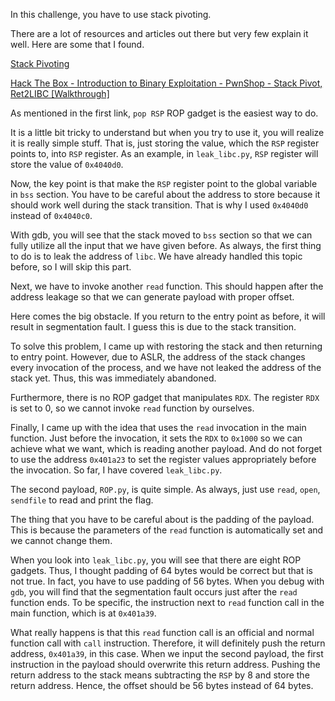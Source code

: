 In this challenge, you have to use stack pivoting.

There are a lot of resources and articles out there but very few explain it well.
Here are some that I found.

[Stack Pivoting](https://ir0nstone.gitbook.io/notes/types/stack/stack-pivoting)

[Hack The Box - Introduction to Binary Exploitation - PwnShop - Stack Pivot, Ret2LIBC [Walkthrough]](https://www.youtube.com/watch?v=i_5VQF18suQ)

As mentioned in the first link, `pop RSP` ROP gadget is the easiest way to do.

It is a little bit tricky to understand but when you try to use it, you will realize it is really simple stuff.
That is, just storing the value, which the `RSP` register points to, into `RSP` register.
As an example, in `leak_libc.py`, `RSP` register will store the value of `0x4040d0`.

Now, the key point is that make the `RSP` register point to the global variable in `bss` section.
You have to be careful about the address to store because it should work well during the stack transition.
That is why I used `0x4040d0` instead of `0x4040c0`.

With gdb, you will see that the stack moved to `bss` section so that we can fully utilize all the input that we have given before.
As always, the first thing to do is to leak the address of `libc`.
We have already handled this topic before, so I will skip this part.

Next, we have to invoke another `read` function.
This should happen after the address leakage so that we can generate payload with proper offset.

Here comes the big obstacle.
If you return to the entry point as before, it will result in segmentation fault.
I guess this is due to the stack transition.

To solve this problem, I came up with restoring the stack and then returning to entry point.
However, due to ASLR, the address of the stack changes every invocation of the process, and we have not leaked the address of the stack yet.
Thus, this was immediately abandoned.

Furthermore, there is no ROP gadget that manipulates `RDX`.
The register `RDX` is set to 0, so we cannot invoke `read` function by ourselves.

Finally, I came up with the idea that uses the `read` invocation in the main function.
Just before the invocation, it sets the `RDX` to `0x1000` so we can achieve what we want, which is reading another payload.
And do not forget to use the address `0x401a23` to set the register values appropriately before the invocation.
So far, I have covered `leak_libc.py`.

The second payload, `ROP.py`, is quite simple.
As always, just use `read`, `open`, `sendfile` to read and print the flag.

The thing that you have to be careful about is the padding of the payload.
This is because the parameters of the `read` function is automatically set and we cannot change them.

When you look into `leak_libc.py`, you will see that there are eight ROP gadgets.
Thus, I thought padding of 64 bytes would be correct but that is not true.
In fact, you have to use padding of 56 bytes.
When you debug with `gdb`, you will find that the segmentation fault occurs just after the `read` function ends.
To be specific, the instruction next to `read` function call in the main function, which is at `0x401a39`.

What really happens is that this `read` function call is an official and normal function call with `call` instruction.
Therefore, it will definitely push the return address, `0x401a39`, in this case.
When we input the second payload, the first instruction in the payload should overwrite this return address.
Pushing the return address to the stack means subtracting the `RSP` by 8 and store the return address.
Hence, the offset should be 56 bytes instead of 64 bytes.
